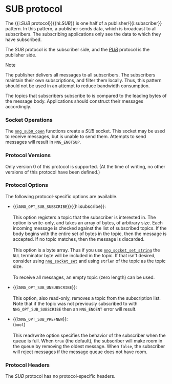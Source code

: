 # SUB protocol

The {{i:*SUB* protocol}}{{hi:*SUB*}} is one half of a publisher/{{i:subscriber}} pattern.
In this pattern, a publisher sends data, which is broadcast to all subscribers.
The subscribing applications only see the data to which they have subscribed.

The _SUB_ protocol is the subscriber side, and the
[_PUB_][pub] protocol is the publisher side.

> [!NOTE]
> The publisher delivers all messages to all subscribers.
> The subscribers maintain their own subscriptions, and filter them locally.
> Thus, this pattern should not be used in an attempt to
> reduce bandwidth consumption.

The topics that subscribers subscribe to is compared to the leading bytes of
the message body.
Applications should construct their messages accordingly.

### Socket Operations

The [`nng_sub0_open`][nng_sub_open] functions create a _SUB_ socket.
This socket may be used to receive messages, but is unable to send them.
Attempts to send messages will result in `NNG_ENOTSUP`.

### Protocol Versions

Only version 0 of this protocol is supported.
(At the time of writing, no other versions of this protocol have been defined.)

### Protocol Options

The following protocol-specific options are available.

- {{i:`NNG_OPT_SUB_SUBSCRIBE`}}{{hi:subscribe}}: \
   \
   This option registers a topic that the subscriber is interested in.
  The option is write-only, and takes an array of bytes, of arbitrary size.
  Each incoming message is checked against the list of subscribed topics.
  If the body begins with the entire set of bytes in the topic, then the
  message is accepted. If no topic matches, then the message is
  discarded. \
   \
  This option is a byte array. Thus if you use
  [`nng_socket_set_string`][nng_socket_set] the `NUL` terminator byte will
  be included in the topic.
  If that isn't desired, consider using
  [`nng_socket_set`][nng_socket_set] and using `strlen` of the topic
  as the topic size. \
  \
  To receive all messages, an empty topic (zero length) can be used.

- {{i:`NNG_OPT_SUB_UNSUBSCRIBE`}}: \
   \
   This option, also read-only, removes a topic from the subscription list.
  Note that if the topic was not previously subscribed to with
  `NNG_OPT_SUB_SUBSCRIBE` then an `NNG_ENOENT` error will result.

- {{i:`NNG_OPT_SUB_PREFNEW`}}: \
   (`bool`) \
   \
   This read/write option specifies the behavior of the subscriber when the queue is full.
  When `true` (the default), the subscriber will make room in the queue by removing the oldest message.
  When `false`, the subscriber will reject messages if the message queue does not have room.

### Protocol Headers

The _SUB_ protocol has no protocol-specific headers.

[nng_sub_open]: TODO.md
[nng_socket_set]: TODO.md
[pub]: ./pub.md
